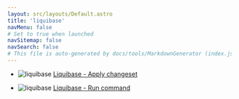 ```yaml
---
layout: src/layouts/Default.astro
title: 'liquibase'
navMenu: false
# Set to true when launched
navSitemap: false
navSearch: false
# This file is auto-generated by docs/tools/MarkdownGenerator (index.js)
---
```


<ul>

<li>

![liquibase](https://i.octopus.com/library/step-templates/liquibase.png) [Liquibase - Apply changeset](/integrations/liquibase/liquibase-apply-changeset)

</li>
        
<li>

![liquibase](https://i.octopus.com/library/step-templates/liquibase.png) [Liquibase - Run command](/integrations/liquibase/liquibase-run-command)

</li>
        
</ul>
